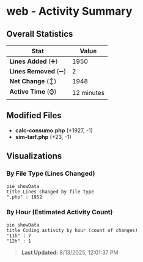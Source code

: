 # web - Activity Summary 

## Overall Statistics

| Stat                   | Value                                                             |
| ---------------------- | ----------------------------------------------------------------- |
| **Lines Added** (➕)   | 1950                                          |
| **Lines Removed** (➖) | 2                                        |
| **Net Change** (↕)    | 1948                |
| **Active Time** (⌚)   | 12 minutes |


## Modified Files
- **calc-consumo.php** (+1927, -1)
- **sim-tarf.php** (+23, -1)

## Visualizations

### By File Type (Lines Changed)

```mermaid
pie showData
title Lines changed by file type
".php" : 1952
```

### By Hour (Estimated Activity Count)

```mermaid
pie showData
title Coding activity by hour (count of changes)
"11h" : 7
"12h" : 1
```


> **Last Updated:** 8/13/2025, 12:01:37 PM